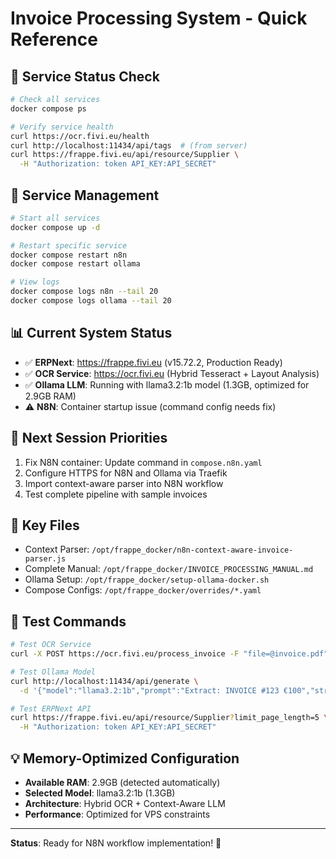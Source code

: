 # Invoice Processing System - Quick Reference

## 🚀 Service Status Check
```bash
# Check all services
docker compose ps

# Verify service health
curl https://ocr.fivi.eu/health
curl http://localhost:11434/api/tags  # (from server)
curl https://frappe.fivi.eu/api/resource/Supplier \
  -H "Authorization: token API_KEY:API_SECRET"
```

## 🔧 Service Management
```bash
# Start all services
docker compose up -d

# Restart specific service
docker compose restart n8n
docker compose restart ollama

# View logs
docker compose logs n8n --tail 20
docker compose logs ollama --tail 20
```

## 📊 Current System Status
- ✅ **ERPNext**: https://frappe.fivi.eu (v15.72.2, Production Ready)
- ✅ **OCR Service**: https://ocr.fivi.eu (Hybrid Tesseract + Layout Analysis)
- ✅ **Ollama LLM**: Running with llama3.2:1b model (1.3GB, optimized for 2.9GB RAM)
- ⚠️ **N8N**: Container startup issue (command config needs fix)

## 🎯 Next Session Priorities
1. Fix N8N container: Update command in `compose.n8n.yaml`
2. Configure HTTPS for N8N and Ollama via Traefik
3. Import context-aware parser into N8N workflow
4. Test complete pipeline with sample invoices

## 📁 Key Files
- Context Parser: `/opt/frappe_docker/n8n-context-aware-invoice-parser.js`
- Complete Manual: `/opt/frappe_docker/INVOICE_PROCESSING_MANUAL.md`
- Ollama Setup: `/opt/frappe_docker/setup-ollama-docker.sh`
- Compose Configs: `/opt/frappe_docker/overrides/*.yaml`

## 🧪 Test Commands
```bash
# Test OCR Service
curl -X POST https://ocr.fivi.eu/process_invoice -F "file=@invoice.pdf"

# Test Ollama Model
curl http://localhost:11434/api/generate \
  -d '{"model":"llama3.2:1b","prompt":"Extract: INVOICE #123 €100","stream":false}'

# Test ERPNext API
curl https://frappe.fivi.eu/api/resource/Supplier?limit_page_length=5 \
  -H "Authorization: token API_KEY:API_SECRET"
```

## 💡 Memory-Optimized Configuration
- **Available RAM**: 2.9GB (detected automatically)
- **Selected Model**: llama3.2:1b (1.3GB) 
- **Architecture**: Hybrid OCR + Context-Aware LLM
- **Performance**: Optimized for VPS constraints

---
**Status**: Ready for N8N workflow implementation! 🎉
